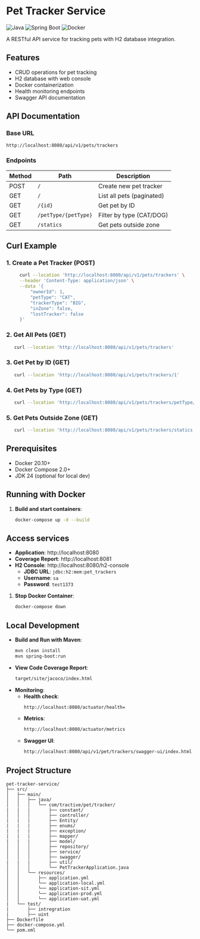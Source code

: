 # Pet Tracker Service

![Java](https://img.shields.io/badge/java-24%2B-blue)
![Spring Boot](https://img.shields.io/badge/Spring%20Boot-3.5-green)
![Docker](https://img.shields.io/badge/docker-ready-blueviolet)

A RESTful API service for tracking pets with H2 database integration.

## Features

- CRUD operations for pet tracking
- H2 database with web console
- Docker containerization
- Health monitoring endpoints
- Swagger API documentation

## API Documentation

### Base URL
`http://localhost:8080/api/v1/pets/trackers`

### Endpoints

| Method | Path                  | Description                |
|--------|-----------------------|----------------------------|
| POST   | `/`                   | Create new pet tracker     |
| GET    | `/`                   | List all pets (paginated)  |
| GET    | `/{id}`               | Get pet by ID              |
| GET    | `/petType/{petType}`  | Filter by type (CAT/DOG)   |
| GET    | `/statics`            | Get pets outside zone      |

## Curl Example
### 1. Create a Pet Tracker (POST)
   ```bash
        curl --location 'http://localhost:8080/api/v1/pets/trackers' \
        --header 'Content-Type: application/json' \
        --data '{
            "ownerId": 1,
            "petType": "CAT",
            "trackerType": "BIG",
            "inZone": false,
            "lostTracker": false
        }'
  ```
### 2. Get All Pets (GET)
   ```bash
      curl --location 'http://localhost:8080/api/v1/pets/trackers'
  ```
### 3. Get Pet by ID (GET)
   ```bash
      curl --location 'http://localhost:8080/api/v1/pets/trackers/1'
  ```
### 4. Get Pets by Type (GET)
   ```bash
      curl --location 'http://localhost:8080/api/v1/pets/trackers/petType/DOG'
  ```

### 5. Get Pets Outside Zone (GET)
   ```bash
      curl --location 'http://localhost:8080/api/v1/pets/trackers/statics'
  ```
## Prerequisites

- Docker 20.10+
- Docker Compose 2.0+
- JDK 24 (optional for local dev)

## Running with Docker

1. **Build and start containers**:
   ```bash
   docker-compose up -d --build

## Access services

- **Application**: http://localhost:8080
- **Coverage Report**: http://localhost:8081
- **H2 Console**: http://localhost:8080/h2-console
    - **JDBC URL**: `jdbc:h2:mem:pet_trackers`
    - **Username**: `sa`
    - **Password**: `test1373`

1. **Stop Docker Container**:
   ```bash
   docker-compose down

## Local Development
- **Build and Run with Maven**:
   ```bash
   mvn clean install
   mvn spring-boot:run
   ```
- **View Code Coverage Report**:
   ```bash
   target/site/jacoco/index.html
- **Monitoring**:
    - **Health check**:
      ```bash
      http://localhost:8080/actuator/health=
    - **Metrics**:
      ````bash
      http://localhost:8080/actuator/metrics
    - **Swagger UI**:
      ```bash
      http://localhost:8080/api/v1/pet/trackers/swagger-ui/index.html
  
## Project Structure

```
pet-tracker-service/
├── src/
│   ├── main/
│   │   ├── java/
│   │   │   └── com/tractive/pet/tracker/
|   |   |       ├── constant/
│   │   │       ├── controller/
|   |   |       ├── Entity/
|   |   |       ├── enums/
|   |   |       ├── exception/
|   |   |       ├── mapper/
|   |   |       ├── model/
│   │   │       ├── repository/
│   │   │       ├── service/
│   │   │       ├── swagger/
|   |   |       ├── util/
│   │   │       └── PetTrackerApplication.java
│   │   └── resources/
│   │       ├── application.yml
│   │       └── application-local.yml
│   │       └── application-sit.yml
│   │       └── application-prod.yml
│   │       └── application-uat.yml
|   └── test/
|       ├── intregration
|       ├── uint
├── Dockerfile
├── docker-compose.yml
└── pom.xml
```
